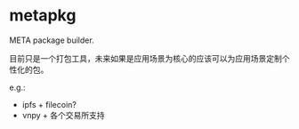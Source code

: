 # metapkg
META package builder.


目前只是一个打包工具，未来如果是应用场景为核心的应该可以为应用场景定制个性化的包。

e.g.: 

* ipfs + filecoin? 
* vnpy + 各个交易所支持 
